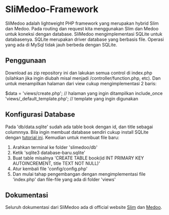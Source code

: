 # SliMedoo-Framework

SliMedoo adalah lightweight PHP framework yang merupakan hybrid Slim dan Medoo. Pada routing dan request kita menggunakan Slim dan Medoo untuk koneksi dengan database. SliMedoo mengimplementasi SQLite untuk databasenya. SQLite merupakan driver database yang berbasis file. Operasi yang ada di MySql tidak jauh berbeda dengan SQLite.


## Penggunaan
Download as zip repository ini dan lakukan semua control di index.php (silahkan jika ingin diubah misal menjadi /controller/function.php, etc). Dan untuk menampilkan halaman dari view cukup mengimplementasi 2 baris:

  $data = 'views/create.php';                   // halaman yang ingin ditampilkan
  include_once 'views/_default_template.php';   // template yang ingin digunakan


## Konfigurasi Database
Pada 'db/data.sqlite' sudah ada table book dengan id, dan title sebagai columnnya. Bila ingin membuat database sendiri cukup install SQLite dengan [tutorial ini](http://www.tutorialspoint.com/sqlite/sqlite_installation.htm). Kemudian untuk membuat file baru:

1. Arahkan terminal ke folder 'slimedoo/db'
2. Ketik 'sqlite3 database-baru.sqlite'
3. Buat table misalnya 'CREATE TABLE book(id INT PRIMARY KEY AUTOINCREMENT, title TEXT NOT NULL)'
4. Atur kembali file 'config/config.php'
5. Dan mulai tahap pengembangan dengan mengimplementasi file 'index.php' dan file-file yang ada di folder 'views'


## Dokumentasi
Seluruh dokumentasi dari SliMedoo ada di official website [Slim](docs.slimframework.com) dan [Medoo](medoo.in).
